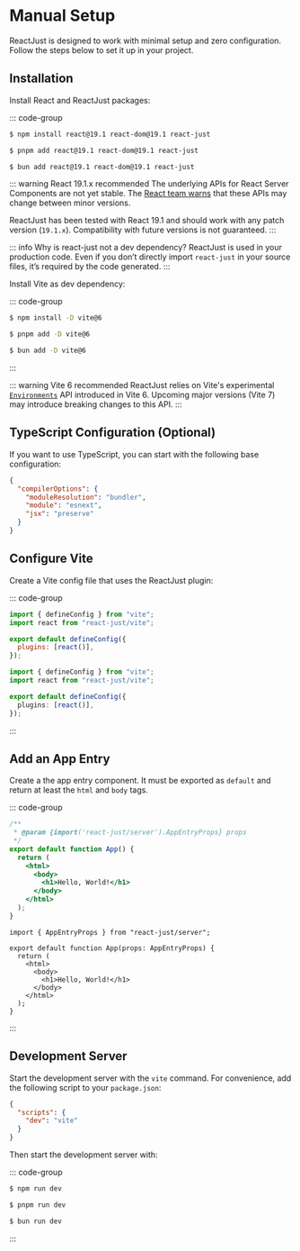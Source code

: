 # Manual Setup

ReactJust is designed to work with minimal setup and zero configuration. Follow the steps below to set it up in your project.

## Installation

Install React and ReactJust packages:

::: code-group

```bash [npm]
$ npm install react@19.1 react-dom@19.1 react-just
```

```bash [pnpm]
$ pnpm add react@19.1 react-dom@19.1 react-just
```

```bash [Bun]
$ bun add react@19.1 react-dom@19.1 react-just
```

::: warning React 19.1.x recommended
The underlying APIs for React Server Components are not yet stable. The [React team warns](https://react.dev/reference/rsc/server-components) that these APIs may change between minor versions.

ReactJust has been tested with React 19.1 and should work with any patch version (`19.1.x`). Compatibility with future versions is not guaranteed.
:::

::: info Why is react-just not a dev dependency?
ReactJust is used in your production code. Even if you don’t directly import `react-just` in your source files, it’s required by the code generated.
:::

Install Vite as dev dependency:

::: code-group

```bash [npm]
$ npm install -D vite@6
```

```bash [pnpm]
$ pnpm add -D vite@6
```

```bash [Bun]
$ bun add -D vite@6
```

:::

::: warning Vite 6 recommended
ReactJust relies on Vite's experimental [`Environments`](https://vite.dev/guide/api-environment.html) API introduced in Vite 6. Upcoming major versions (Vite 7) may introduce breaking changes to this API.
:::

## TypeScript Configuration (Optional)

If you want to use TypeScript, you can start with the following base configuration:

```json [tsconfig.json]
{
  "compilerOptions": {
    "moduleResolution": "bundler",
    "module": "esnext",
    "jsx": "preserve"
  }
}
```

## Configure Vite

Create a Vite config file that uses the ReactJust plugin:

::: code-group

```js [vite.config.js]
import { defineConfig } from "vite";
import react from "react-just/vite";

export default defineConfig({
  plugins: [react()],
});
```

```ts [vite.config.ts]
import { defineConfig } from "vite";
import react from "react-just/vite";

export default defineConfig({
  plugins: [react()],
});
```

:::

## Add an App Entry

Create a the app entry component. It must be exported as `default` and return at least the `html` and `body` tags.

::: code-group

```jsx [src/index.jsx] {4,6,7,9,10}
/**
 * @param {import('react-just/server').AppEntryProps} props
 */
export default function App() {
  return (
    <html>
      <body>
        <h1>Hello, World!</h1>
      </body>
    </html>
  );
}
```

```tsx [src/index.tsx] {3,5,6,8,9}
import { AppEntryProps } from "react-just/server";

export default function App(props: AppEntryProps) {
  return (
    <html>
      <body>
        <h1>Hello, World!</h1>
      </body>
    </html>
  );
}
```

:::

## Development Server

Start the development server with the `vite` command. For convenience, add the following script to your `package.json`:

```json [package.json] {3}
{
  "scripts": {
    "dev": "vite"
  }
}
```

Then start the development server with:

::: code-group

```bash [npm]
$ npm run dev
```

```bash [pnpm]
$ pnpm run dev
```

```bash [Bun]
$ bun run dev
```

:::
